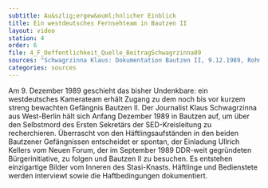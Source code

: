 ```yaml
---
subtitle: Au&szlig;ergew&ouml;hnlicher Einblick
title: Ein westdeutsches Fernsehteam in Bautzen II
layout: video
station: 4
order: 6
file: 4_F_Oeffentlichkeit_Quelle_BeitragSchwagrzinna89
sources: "Schwagrzinna Klaus: Dokumentation Bautzen II, 9.12.1989, Rohmaterial, Archiv Gedenkst&auml;tte Bautzen."
categories: sources
---
```

Am 9. Dezember 1989 geschieht das bisher Undenkbare: ein westdeutsches Kamerateam erh&auml;lt Zugang zu dem noch bis vor kurzem streng bewachten Gef&auml;ngnis Bautzen II. Der Journalist Klaus Schwagrzinna aus West-Berlin h&auml;lt sich Anfang Dezember 1989 in Bautzen auf, um &uuml;ber den Selbstmord des Ersten Sekret&auml;rs der SED-Kreisleitung zu recherchieren. &Uuml;berrascht von den H&auml;ftlingsaufst&auml;nden in den beiden Bautzener Gef&auml;ngnissen entscheidet er spontan, der Einladung Ullrich Kellers vom Neuen Forum, der im September 1989 DDR-weit gegr&uuml;ndeten B&uuml;rgerinitiative, zu folgen und Bautzen II zu besuchen. Es entstehen einzigartige Bilder vom Inneren des Stasi-Knasts. H&auml;ftlinge und Bedienstete werden interviewt sowie die Haftbedingungen dokumentiert. 